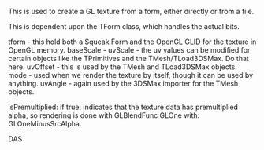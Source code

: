 This is used to create a GL texture from a form, either directly or from a file.

This is dependent upon the TForm class, which handles the actual bits.

tform - this hold both a Squeak Form and the OpenGL GLID for the texture in OpenGL memory.
baseScale - 
uvScale - the uv values can be modified for certain objects like the TPrimitives and the TMesh/TLoad3DSMax. Do that here.
uvOffset - this is used by the TMesh and TLoad3DSMax objects.
mode - used when we render the texture by itself, though it can be used by anything.
uvAngle - again used by the 3DSMax importer for the TMesh objects.

isPremultiplied: if true, indicates that the texture data has premultiplied alpha,
so rendering is done with GLBlendFunc GLOne with: GLOneMinusSrcAlpha.

DAS
